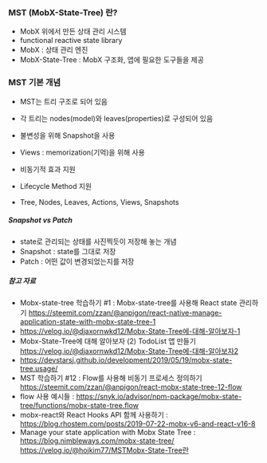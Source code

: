 
### MST (MobX-State-Tree) 란?

- MobX 위에서 만든 상태 관리 시스템
- functional reactive state library
- MobX : 상태 관리 엔진
- MobX-State-Tree : MobX 구조화, 앱에 필요한 도구들을 제공

### MST 기본 개념
- MST는 트리 구조로 되어 있음
- 각 트리는 nodes(model)와 leaves(properties)로 구성되어 있음
- 불변성을 위해 Snapshot을 사용
- Views : memorization(기억)을 위해 사용
- 비동기적 효과 지원
- Lifecycle Method 지원

- Tree, Nodes, Leaves, Actions, Views, Snapshots



##### Snapshot vs Patch
- state로 관리되는 상태를 사진찍듯이 저장해 놓는 개념
- Snapshot : state를 그대로 저장
- Patch : 어떤 값이 변경되었는지를 저장


##### 참고 자료
- Mobx-state-tree 학습하기 #1 : Mobx-state-tree를 사용해 React state 관리하기 https://steemit.com/zzan/@anpigon/react-native-manage-application-state-with-mobx-state-tree-1
- https://velog.io/@djaxornwkd12/Mobx-State-Tree에-대해-알아보자-1
- Mobx-State-Tree에 대해 알아보자 (2) TodoList 앱 만들기 https://velog.io/@djaxornwkd12/Mobx-State-Tree에-대해-알아보자2
- https://devstarsj.github.io/development/2019/05/19/mobx-state-tree.usage/
- MST 학습하기 #12 : Flow를 사용해 비동기 프로세스 정의하기 https://steemit.com/zzan/@anpigon/react-mobx-state-tree-12-flow
- flow 사용 예시들 : https://snyk.io/advisor/npm-package/mobx-state-tree/functions/mobx-state-tree.flow
- mobx-react와 React Hooks API 함께 사용하기 : https://blog.rhostem.com/posts/2019-07-22-mobx-v6-and-react-v16-8
- Manage your state application with Mobx State Tree : https://blog.nimbleways.com/mobx-state-tree/
https://velog.io/@hojkim77/MSTMobx-State-Tree란